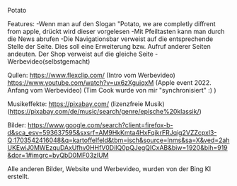 Potato

Features:
-Wenn man auf den Slogan "Potato, we are completly diffrent from apple, drückt wird dieser vorgelesen
-Mit Pfeiltasten kann man durch die News abrufen
-Die Navigationsbar verweist auf die entsprechende Stelle der Seite. Dies soll eine Erweiterung bzw. Aufruf anderer Seiten andeuten.
	Der Shop verweist auf die gleiche Seite
-Werbevideo(selbstgemacht)

Qullen:
https://www.flexclip.com/ (Intro vom Werbevideo)
https://www.youtube.com/watch?v=ux6zXguiqxM (Apple event 2022. Anfang vom Werbevideo)
(Tim Cook wurde von mir "synchronisiert" :) )

Musikeffekte:
https://pixabay.com/ (lizenzfreie Musik)(https://pixabay.com/de/music/search/genre/epische%20klassik/)

Bilder:
https://www.google.com/search?client=firefox-b-d&sca_esv=593637595&sxsrf=AM9HkKmta4HxFqikrFRJqig2VZZcpxl3-Q:1703542416048&q=kartoffelfeld&tbm=isch&source=lnms&sa=X&ved=2ahUKEwiJ0MWEzquDAxUfhv0HHfV0DiIQ0pQJegQICxAB&biw=1920&bih=919&dpr=1#imgrc=byQbD0MF03zlUM

Alle anderen Bilder, Website und Werbevideo, wurden von der Bing KI erstellt.
